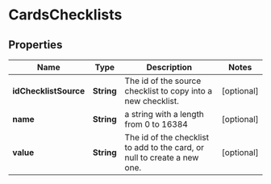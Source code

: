 # CardsChecklists

## Properties
Name | Type | Description | Notes
------------ | ------------- | ------------- | -------------
**idChecklistSource** | **String** | The id of the source checklist to copy into a new checklist. |  [optional]
**name** | **String** | a string with a length from 0 to 16384 |  [optional]
**value** | **String** | The id of the checklist to add to the card, or null to create a new one. |  [optional]
